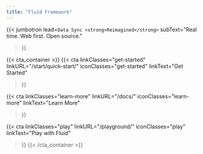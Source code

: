 ```yaml
---
title: "Fluid Framework"
---
```


{{< jumbotron
  lead=`Data Sync <strong>Reimagined</strong>`
  subText="Real time. Web first. Open source."
>}}

{{< cta_container  >}}
  {{< cta
    linkClasses="get-started"
    linkURL="/start/quick-start/"
    iconClasses="get-started"
    linkText="Get Started"
  >}}

  {{< cta
    linkClasses="learn-more"
    linkURL="/docs/"
    iconClasses="learn-more"
    linkText="Learn More"
  >}}

  {{< cta
    linkClasses="play"
    linkURL="/playground/"
    iconClasses="play"
    linkText="Play with Fluid"
  >}}
{{< /cta_container  >}}

